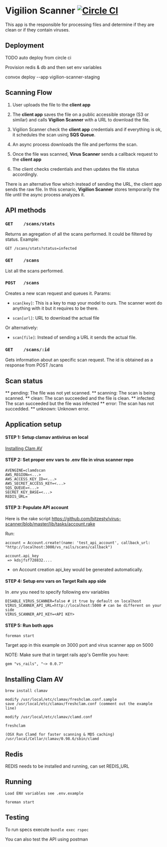 # Vigilion Scanner [![Circle CI](https://circleci.com/gh/bitzesty/vigilion-scanner.svg?style=svg&circle-token=fdeeca1d75da76a7ed912436b764c9f6497cf4fc)](https://circleci.com/gh/bitzesty/vigilion-scanner)

This app is the responsible for processing files and determine
if they are clean or if they contain viruses.

## Deployment

TODO auto deploy from circle ci

Provision redis & db and then set env variables

convox deploy --app vigilion-scanner-staging

## Scanning Flow

1) User uploads the file to the **client app**

2) The **client app** saves the file on a public accessible
storage (S3 or similar) and calls **Vigilion Scanner** with a
URL to download the file.

3) Vigilion Scanner check the **client app** credentials and if
everything is ok, it schedules the scan using **SQS Queue**.

4) An async process downloads the file and performs the scan.

5) Once the file was scanned, **Virus Scanner** sends a
callback request to the **client app**

6) The client checks credentials and then updates the file
status accordingly.

There is an alternative flow which instead of sending the URL,
the client app sends the raw file.
In this scenario, **Vigilion Scanner** stores temporarily the
file until the async process analyzes it.

## API methods

### `GET    /scans/stats`
Returns an agregation of all the scans performed.
It could be filtered by status.
Example:
```
GET /scans/stats?status=infected
```

### `GET    /scans`
List all the scans performed.

### `POST   /scans`
Creates a new scan request and queues it.
Params:
* `scan[key]`: This is a key to map your model to ours.
The scanner wont do anything with it but it requires to be there.

* `scan[url]`: URL to download the actual file

Or alternatively:
* `scan[file]`: Instead of sending a URL it sends the actual file.

### `GET    /scans/:id`
Gets information about an specific scan request.
The id is obtained as a response from POST /scans


## Scan status

** pending: The file was not yet scanned.
** scanning: The scan is being scanned.
** clean: The scan succeeded and the file is clean.
** infected: The scan succeeded but the file was infected
** error: The scan has not succedded.
** unknown: Unknown error.

## Application setup

#### STEP 1: Setup clamav antivirus on local

[Installing Clam AV](https://github.com/bitzesty/virus-scanner#installing-clam-av)

#### STEP 2: Set proper env vars to .env file in virus scanner repo

```
AVENGINE=clamdscan
AWS_REGION=<...>
AWS_ACCESS_KEY_ID=<...>
AWS_SECRET_ACCESS_KEY=<...>
SQS_QUEUE=<...>
SECRET_KEY_BASE=<...>
REDIS_URL=
```

#### STEP 3: Populate API account

Here is the rake script https://github.com/bitzesty/virus-scanner/blob/master/lib/tasks/account.rake

Run:
```
account = Account.create!(name: 'test_api_account', callback_url: "http://localhost:3000/vs_rails/scans/callback")

account.api_key
 => kdsjfsf728832....
```

* on Account creation api_key would be generated automatically.

#### STEP 4: Setup env vars on Target Rails app side

In .env you need to specify following env variables
```
DISABLE_VIRUS_SCANNER=false # it true by default on localhost
VIRUS_SCANNER_API_URL=http://localhost:5000 # can be different on your side
VIRUS_SCANNER_API_KEY=<API KEY>
```

#### STEP 5: Run both apps

```
foreman start
```

Target app in this example on 3000 port and virus scanner app on 5000

NOTE: Make sure that in target rails app's Gemfile you have:
```
gem "vs_rails", "~> 0.0.7"
```

## Installing Clam AV

    brew install clamav

    modify /usr/local/etc/clamav/freshclam.conf.sample
    save /usr/local/etc/clamav/freshclam.conf (comment out the example line)

    modify /usr/local/etc/clamav/clamd.conf

    freshclam

    (OSX Run Clamd for faster scanning & MD5 caching)
    /usr/local/Cellar/clamav/0.98.6/sbin/clamd

## Redis

  REDIS needs to be installed and running, can set REDIS_URL

## Running

    Load ENV variables see .env.example

    foreman start

## Testing

To run specs execute
`bundle exec rspec`

You can also test the API using postman
